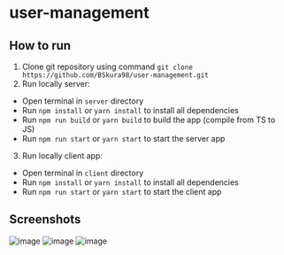 ﻿# user-management
## How to run
1. Clone git repository using command `git clone https://github.com/BSkura98/user-management.git`
2. Run locally server:
* Open terminal in `server` directory
* Run `npm install` or `yarn install` to install all dependencies
* Run `npm run build` or `yarn build` to build the app (compile from TS to JS)
* Run `npm run start` or `yarn start` to start the server app
3. Run locally client app:
* Open terminal in `client` directory
* Run `npm install` or `yarn install` to install all dependencies
* Run `npm run start` or `yarn start` to start the client app

## Screenshots
![image](https://github.com/user-attachments/assets/61af91a7-78d0-4c7a-95bf-8565112b3fde)
![image](https://github.com/user-attachments/assets/b5e70972-2639-43fe-895a-e2f2e5f275f4)
![image](https://github.com/user-attachments/assets/41f28aea-7a11-446a-a83a-84ef1a4ec35a)
